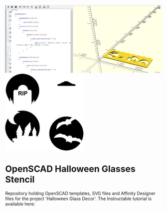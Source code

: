 ![](openscad_1.jpg)
![](header.jpg)

# OpenSCAD Halloween Glasses Stencil
Repository holding OpenSCAD templates, SVG files and Affinity Designer files for the project 'Halloween Glass Decor'.
The Instructable tutorial is available here: 
